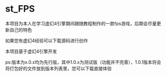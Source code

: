 # st_FPS

本项目为本人在学习虚幻4引擎期间跟随教程制作的一款fps游戏，后期会尽量更新自己的特色

如果您有虚幻4经验可以下载源码进行创作

本项目基于虚幻4引擎开发

ps:版本为x.0.x均为先行版，其中1.0.x为测试版（功能并不完善），1.0.1版本将会将打包好的文件放到版本列表里，您可以下载直接体验
